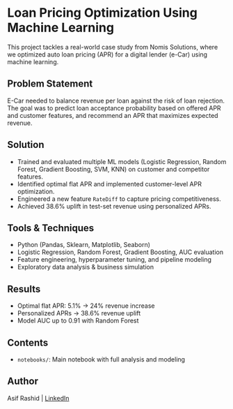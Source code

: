 # Loan Pricing Optimization Using Machine Learning

This project tackles a real-world case study from Nomis Solutions, where we optimized auto loan pricing (APR) for a digital lender (e-Car) using machine learning.

##  Problem Statement
E-Car needed to balance revenue per loan against the risk of loan rejection. The goal was to predict loan acceptance probability based on offered APR and customer features, and recommend an APR that maximizes expected revenue.

##  Solution
- Trained and evaluated multiple ML models (Logistic Regression, Random Forest, Gradient Boosting, SVM, KNN) on customer and competitor features.
- Identified optimal flat APR and implemented customer-level APR optimization.
- Engineered a new feature `RateDiff` to capture pricing competitiveness.
- Achieved 38.6% uplift in test-set revenue using personalized APRs.

##  Tools & Techniques
- Python (Pandas, Sklearn, Matplotlib, Seaborn)
- Logistic Regression, Random Forest, Gradient Boosting, AUC evaluation
- Feature engineering, hyperparameter tuning, and pipeline modeling
- Exploratory data analysis & business simulation

##  Results
- Optimal flat APR: 5.1% → 24% revenue increase
- Personalized APRs → 38.6% revenue uplift
- Model AUC up to 0.91 with Random Forest

##  Contents
- `notebooks/`: Main notebook with full analysis and modeling


##  Author
Asif Rashid | [LinkedIn](https://www.linkedin.com/in/asif-rashid-0636781a5/)
